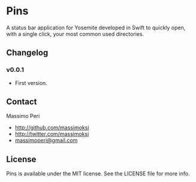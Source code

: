 # Pins

A status bar application for Yosemite developed in Swift to quickly open, with a single click, your most common used directories.

## Changelog

### v0.0.1
- First version.

## Contact

Massimo Peri

- http://github.com/massimoksi
- http://twitter.com/massimoksi
- massimoperi@gmail.com

## License

Pins is available under the MIT license. See the LICENSE file for more info.
